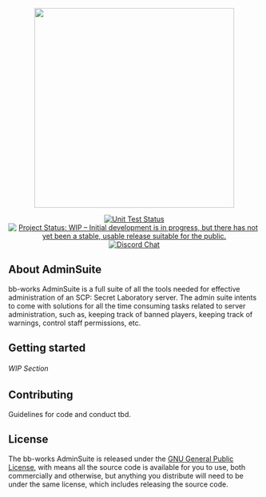 <p align="center"><img src="https://southwoodstudios.com/images/logo2.png" width="400"></p>

<p align="center">
<a href="https://github.com/jeppevinkel/Southwood-AdminSuite"><img src="https://github.com/jeppevinkel/Southwood-AdminSuite/workflows/CI/badge.svg" alt="Unit Test Status" /></a>
<a href="https://www.repostatus.org/#wip"><img src="https://www.repostatus.org/badges/latest/wip.svg" alt="Project Status: WIP – Initial development is in progress, but there has not yet been a stable, usable release suitable for the public." /></a>
<a href="https://discord.gg/9SWkAAt"><img src="https://img.shields.io/discord/673521655716511744.svg" alt="Discord Chat" /></a>
</p>

## About AdminSuite

bb-works AdminSuite is a full suite of all the tools needed for effective administration of an SCP: Secret Laboratory server. The admin suite intents to come with solutions for all the time consuming tasks related to server administration, such as, keeping track of banned players, keeping track of warnings, control staff permissions, etc.

## Getting started

###### WIP Section

## Contributing

Guidelines for code and conduct tbd.

## License

The bb-works AdminSuite is released under the [GNU General Public License](https://github.com/jeppevinkel/Southwood-AdminSuite/blob/master/LICENSE), with means all the source code is available for you to use, both commercially and otherwise, but anything you distribute will need to be under the same license, which includes releasing the source code.
